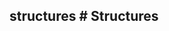 ## structures # Structures

<!-- import object-storage.md -->

<!-- import priority-queue-callbacks.md -->

<!-- import stack-callbacks.md -->